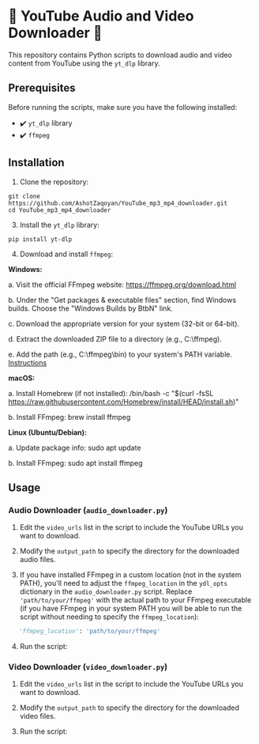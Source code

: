 # 🎵 YouTube Audio and Video Downloader 🎥

This repository contains Python scripts to download audio and video content from YouTube using the `yt_dlp` library.

## Prerequisites

Before running the scripts, make sure you have the following installed:

- ✔️ `yt_dlp` library
- ✔️ `ffmpeg`

## Installation

1. Clone the repository:
  ```console
  git clone https://github.com/AshotZaqoyan/YouTube_mp3_mp4_downloader.git
  cd YouTube_mp3_mp4_downloader
  ```

3. Install the `yt_dlp` library:
```console
pip install yt-dlp
```

4. Download and install `ffmpeg`:

**Windows:**

a. Visit the official FFmpeg website: https://ffmpeg.org/download.html

b. Under the "Get packages & executable files" section, find Windows builds. Choose the "Windows Builds by BtbN" link.

c. Download the appropriate version for your system (32-bit or 64-bit).

d. Extract the downloaded ZIP file to a directory (e.g., C:\ffmpeg).

e. Add the path (e.g., C:\ffmpeg\bin) to your system's PATH variable. [Instructions](https://www.architectryan.com/2018/03/17/add-to-the-path-on-windows-10/)

**macOS:**

a. Install Homebrew (if not installed):
/bin/bash -c "$(curl -fsSL https://raw.githubusercontent.com/Homebrew/install/HEAD/install.sh)"

b. Install FFmpeg:
brew install ffmpeg

**Linux (Ubuntu/Debian):**

a. Update package info:
sudo apt update

b. Install FFmpeg:
sudo apt install ffmpeg

## Usage

### Audio Downloader (`audio_downloader.py`)

1. Edit the `video_urls` list in the script to include the YouTube URLs you want to download.

2. Modify the `output_path` to specify the directory for the downloaded audio files.

3. If you have installed FFmpeg in a custom location (not in the system PATH), you'll need to adjust the `ffmpeg_location` in the `ydl_opts` dictionary in the `audio_downloader.py` script. Replace `'path/to/your/ffmpeg'` with the actual path to your FFmpeg executable (if you have FFmpeg in your system PATH you will be able to run the script without needing to specify the `ffmpeg_location`):
```python
   'ffmpeg_location': 'path/to/your/ffmpeg'
```
4. Run the script:

### Video Downloader (`video_downloader.py`)

1. Edit the `video_urls` list in the script to include the YouTube URLs you want to download.

2. Modify the `output_path` to specify the directory for the downloaded video files.

3. Run the script:
